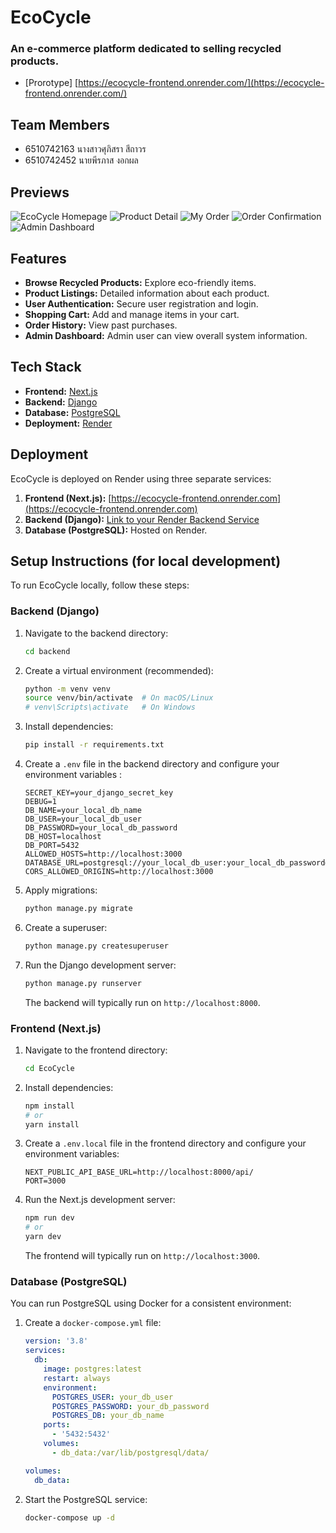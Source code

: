 # EcoCycle  
### An e-commerce platform dedicated to selling recycled products.

- [Prorotype] [https://ecocycle-frontend.onrender.com/](https://ecocycle-frontend.onrender.com/)

## Team Members

- 6510742163 นางสาวศุภิสรา สีถาวร
- 6510742452 นายพีรภาส งอกผล

## Previews

<img src="https://github.com/Jamesselmon/EcocycleDeploy/tree/main/assets/product.PNG" alt="EcoCycle Homepage">

<img src="https://github.com/Jamesselmon/EcocycleDeploy/tree/main/assets/productdetail.PNG" alt="Product Detail">

<img src="https://github.com/Jamesselmon/EcocycleDeploy/tree/main/assets/order.PNG" alt="My Order">

<img src="https://github.com/Jamesselmon/EcocycleDeploy/tree/main/assets/thankyou.PNG" alt="Order Confirmation">

<img src="https://github.com/Jamesselmon/EcocycleDeploy/tree/main/assets/admin.PNG" alt="Admin Dashboard">

## Features

- **Browse Recycled Products:** Explore eco-friendly items.
- **Product Listings:** Detailed information about each product.
- **User Authentication:** Secure user registration and login.
- **Shopping Cart:** Add and manage items in your cart.
- **Order History:** View past purchases.
- **Admin Dashboard:** Admin user can view overall system information.

## Tech Stack

- **Frontend:** [Next.js](https://nextjs.org/)
- **Backend:** [Django](https://www.djangoproject.com/)
- **Database:** [PostgreSQL](https://www.postgresql.org/) 
- **Deployment:** [Render](https://render.com/) 

## Deployment

EcoCycle is deployed on Render using three separate services:

1.  **Frontend (Next.js):** [https://ecocycle-frontend.onrender.com](https://ecocycle-frontend.onrender.com)
2.  **Backend (Django):** [Link to your Render Backend Service](https://ecocycle-backend-xoli.onrender.com)
3.  **Database (PostgreSQL):** Hosted on Render.

## Setup Instructions (for local development)

To run EcoCycle locally, follow these steps:

### Backend (Django)

1.  Navigate to the backend directory:
    ```bash
    cd backend
    ```
2.  Create a virtual environment (recommended):
    ```bash
    python -m venv venv
    source venv/bin/activate  # On macOS/Linux
    # venv\Scripts\activate   # On Windows
    ```
3.  Install dependencies:
    ```bash
    pip install -r requirements.txt
    ```
4.  Create a `.env` file in the backend directory and configure your environment variables :
    ```
    SECRET_KEY=your_django_secret_key  
    DEBUG=1                             
    DB_NAME=your_local_db_name        
    DB_USER=your_local_db_user         
    DB_PASSWORD=your_local_db_password 
    DB_HOST=localhost                   
    DB_PORT=5432                        
    ALLOWED_HOSTS=http://localhost:3000
    DATABASE_URL=postgresql://your_local_db_user:your_local_db_password@localhost:5432/your_local_db_name
    CORS_ALLOWED_ORIGINS=http://localhost:3000
    ```
5.  Apply migrations:
    ```bash
    python manage.py migrate
    ```
6.  Create a superuser:
    ```bash
    python manage.py createsuperuser
    ```
7.  Run the Django development server:
    ```bash
    python manage.py runserver
    ```
    The backend will typically run on `http://localhost:8000`.

### Frontend (Next.js)

1.  Navigate to the frontend directory:
    ```bash
    cd EcoCycle
    ```
2.  Install dependencies:
    ```bash
    npm install
    # or
    yarn install
    ```
3.  Create a `.env.local` file in the frontend directory and configure your environment variables:
    ```
    NEXT_PUBLIC_API_BASE_URL=http://localhost:8000/api/
    PORT=3000
    ```
4.  Run the Next.js development server:
    ```bash
    npm run dev
    # or
    yarn dev
    ```
    The frontend will typically run on `http://localhost:3000`.

### Database (PostgreSQL)

You can run PostgreSQL using Docker for a consistent environment:

1.  Create a `docker-compose.yml` file:
    ```yaml
    version: '3.8'
    services:
      db:
        image: postgres:latest
        restart: always
        environment:
          POSTGRES_USER: your_db_user
          POSTGRES_PASSWORD: your_db_password
          POSTGRES_DB: your_db_name
        ports:
          - '5432:5432'
        volumes:
          - db_data:/var/lib/postgresql/data/

    volumes:
      db_data:
    ```
2.  Start the PostgreSQL service:
    ```bash
    docker-compose up -d
    ```